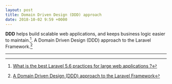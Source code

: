 ```yaml
---
layout: post
title: Domain Driven Design (DDD) approach
date: 2018-10-02 9:59 +0000
---
```


**DDD** helps build scalable web applications, and keeps business logic easier to maintain.[^1]. A Domain Driven Design (DDD) approach to the Laravel Framework.[^2]

[^1]: [What is the best Laravel 5.6 practices for large web applications ?](https://www.quora.com/What-is-the-best-Laravel-5-6-practices-for-large-web-applications)

[^2]: [A Domain Driven Design (DDD) approach to the Laravel Framework](https://medium.com/@ibrunotome/a-domain-driven-design-ddd-approach-to-the-laravel-framework-18906b3dd473)

---

